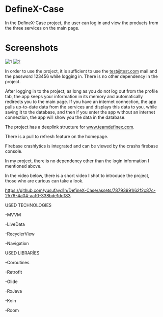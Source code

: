 # DefineX-Case
In the DefineX-Case project, the user can log in and view the products from the three services on the main page.

# Screenshots

![1](https://github.com/yusufayd1n/DefineX-Case/assets/78793991/059ef565-84de-437a-a16a-d043141110f7|width=100px])
![2](https://github.com/yusufayd1n/DefineX-Case/assets/78793991/85e7c889-12fb-4924-8cc9-15cfb31d28a6|width=100px])


In order to use the project, it is sufficient to use the test@test.com mail and the password 123456 while logging in. There is no other dependency in the project.

After logging in to the project, as long as you do not log out from the profile tab, the app keeps your information in its memory and automatically redirects you to the main page.
If you have an internet connection, the app pulls up-to-date data from the services and displays this data to you, while saving it to the database, and then if you enter the app without an internet connection, the app will show you the data in the database.

The project has a deeplink structure for www.teamdefinex.com.

There is a pull to refresh feature on the homepage.

Firebase crashlytics is integrated and can be viewed by the crashs firebase console.

In my project, there is no dependency other than the login information I mentioned above.

In the video below, there is a short video I shot to introduce the project, those who are curious can take a look.

https://github.com/yusufayd1n/DefineX-Case/assets/78793991/62f2c87c-2576-4a04-aaf0-338bde1ddf83

USED TECHNOLOGIES

-MVVM

-LiveData

-RecyclerView

-Navigation

USED LIBRARİES

-Coroutines

-Retrofit

-Glide

-RxJava

-Koin

-Room
